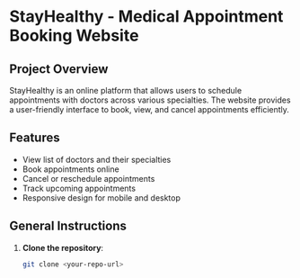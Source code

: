 # StayHealthy - Medical Appointment Booking Website

## Project Overview
StayHealthy is an online platform that allows users to schedule appointments with doctors across various specialties. 
The website provides a user-friendly interface to book, view, and cancel appointments efficiently.

## Features
- View list of doctors and their specialties
- Book appointments online
- Cancel or reschedule appointments
- Track upcoming appointments
- Responsive design for mobile and desktop

## General Instructions
1. **Clone the repository**:
   ```bash
   git clone <your-repo-url>
